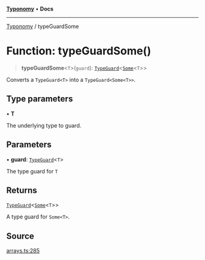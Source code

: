[**Typonomy**](../README.md) • **Docs**

***

[Typonomy](../globals.md) / typeGuardSome

# Function: typeGuardSome()

> **typeGuardSome**\<`T`\>(`guard`): [`TypeGuard`](../type-aliases/TypeGuard.md)\<[`Some`](../type-aliases/Some.md)\<`T`\>\>

Converts a `TypeGuard<T>` into a `TypeGuard<Some<T>>`.

## Type parameters

• **T**

The underlying type to guard.

## Parameters

• **guard**: [`TypeGuard`](../type-aliases/TypeGuard.md)\<`T`\>

The type guard for `T`

## Returns

[`TypeGuard`](../type-aliases/TypeGuard.md)\<[`Some`](../type-aliases/Some.md)\<`T`\>\>

A type guard for `Some<T>`.

## Source

[arrays.ts:285](https://github.com/softcraft-development/typonomy/blob/ed30302645156be7a3415a48b3f38706435f25d3/src/arrays.ts#L285)
